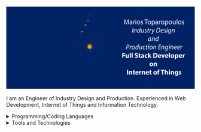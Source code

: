 ![alt text](./header.png "Header Image")

I am an Engineer of Industry Design and Production. Experienced in Web Development, Internet of Things and Information Technology. 

<details>
	<summary>Programming/Coding Languages</summary>
	<ul>
		<li>HTML5</li>
		<li>CSS3</li>
		<li>JavaScript</li>
		<li>Python 3</li>
	</ul>
</details>

<details>
	<summary>Tools and Technologies</summary>
	<ul>
		<li>Visual Studio Code</li>
		<li>pyCharm</li>
		<li>Fedora Server</li>
		<li></li>
	</ul>